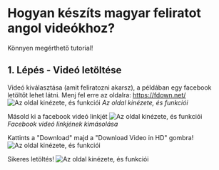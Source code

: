 # Hogyan készíts magyar feliratot angol videókhoz?
Könnyen megérthető tutorial!

## 1. Lépés - Videó letöltése
Videó kiválasztása (amit feliratozni akarsz), a példában egy facebook letöltőt lehet látni.
Menj fel erre az oldalra: https://fdown.net/
![Az oldal kinézete, és funkciói](https://i.imgur.com/uClDrpX.png)
*Az oldal kinézete, és funkciói*

Másold ki a facebook videó linkjét
![Az oldal kinézete, és funkciói](https://i.imgur.com/a5eyWV9.png)
*Facebook videó linkjének kimásolása*

Kattints a "Download" majd a "Download Video in HD" gombra!
![Az oldal kinézete, és funkciói](https://i.imgur.com/tGWi2wL.png)

Sikeres letöltés!
![Az oldal kinézete, és funkciói](https://i.imgur.com/92SfRwG.png)
